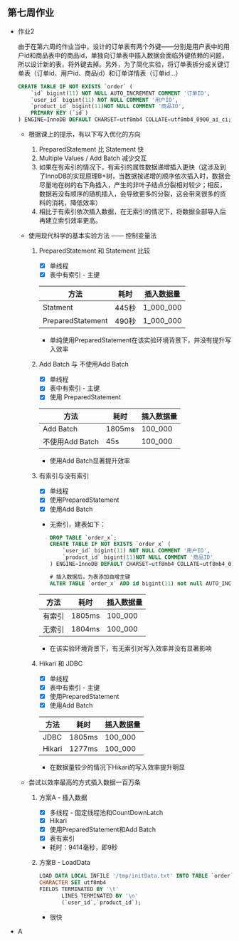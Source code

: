 ## 第七周作业

* 作业2

  由于在第六周的作业当中，设计的订单表有两个外键——分别是用户表中的用户id和商品表中的商品id，单独向订单表中插入数据会面临外键依赖的问题，所以设计新的表，将外键去掉。另外，为了简化实验，将订单表拆分成关键订单表（订单id、用户id、商品id）和订单详情表（订单id...）

  ```sql
  CREATE TABLE IF NOT EXISTS `order` (
      `id` bigint(11) NOT NULL AUTO_INCREMENT COMMENT '订单ID',
      `user_id` bigint(11) NOT NULL COMMENT '用户ID',
      `product_id` bigint(11)NOT NULL COMMENT '商品ID',
      PRIMARY KEY (`id`)
  ) ENGINE=InnoDB DEFAULT CHARSET=utf8mb4 COLLATE=utf8mb4_0900_ai_ci;
  ```

  * 根据课上的提示，有以下写入优化的方向

    1. PreparedStatement 比 Statement 快
    2. Multiple Values / Add Batch 减少交互
    3. 如果在有索引的情况下，有索引的属性数据递增插入更快（这涉及到了InnoDB的实现原理B+树，当数据按递增的顺序依次插入时，数据会尽量地在树的右下角插入，产生的非叶子结点分裂相对较少；相反，数据若没有顺序的随机插入，会导致更多的分裂，这会带来很多的资料的消耗，降低效率）
    4. 相比于有索引依次插入数据，在无索引的情况下，将数据全部导入后再建立索引效率更高。

  * 使用现代科学的基本实验方法 —— 控制变量法

    1. PreparedStatement 和 Statement 比较

       - [x] 单线程
       - [x] 表中有索引 - 主键

       | 方法              | 耗时  | 插入数据量 |
       | ----------------- | ----- | ---------- |
       | Statment          | 445秒 | 1_000_000  |
       | PreparedStatement | 490秒 | 1_000_000  |

       * 单纯使用PreparedStatement在该实验环境背景下，并没有提升写入效率

    2. Add Batch 与 不使用Add Batch

       - [x] 单线程
       - [x] 表中有索引 - 主键
       - [x] 使用 PreparedStatement

       | 方法            | 耗时   | 插入数据量 |
       | --------------- | ------ | ---------- |
       | Add Batch       | 1805ms | 100_000    |
       | 不使用Add Batch | 45s    | 100_000    |

       * 使用Add Batch显著提升效率

    3. 有索引与没有索引

       - [x] 单线程
       - [x] 使用PreparedStatement
       - [x] 使用Add Batch

       * 无索引，建表如下：

         ```sql
         DROP TABLE `order_x`;
         CREATE TABLE IF NOT EXISTS `order_x` (
             `user_id` bigint(11) NOT NULL COMMENT '用户ID',
             `product_id` bigint(11)NOT NULL COMMENT '商品ID'
         ) ENGINE=InnoDB DEFAULT CHARSET=utf8mb4 COLLATE=utf8mb4_0900_ai_ci;
         ```

         ```sql
         # 插入数据后，为表添加自增主键
         ALTER TABLE `order_x` ADD id bigint(11) not null AUTO_INCREMENT PRIMARY KEY COMMENT '订单ID' FIRST; 
         ```

       | 方法   | 耗时   | 插入数据量 |
       | ------ | ------ | ---------- |
       | 有索引 | 1805ms | 100_000    |
       | 无索引 | 1804ms | 100_000    |

       * 在该实验环境背景下，有无索引对写入效率并没有显著影响

    4. Hikari 和 JDBC

       - [x] 单线程
       - [x] 表中有索引 - 主键
       - [x] 使用PreparedStatement
       - [x] 使用Add Batch

       | 方法   | 耗时   | 插入数据量 |
       | ------ | ------ | ---------- |
       | JDBC   | 1805ms | 100_000    |
       | Hikari | 1277ms | 100_000    |

       * 在数据量较少的情况下Hikari的写入效率提升明显

  * 尝试以效率最高的方式插入数据一百万条

    1. 方案A - 插入数据

       - [x] 多线程 - 固定线程池和CountDownLatch
       - [x] Hikari
       - [x] 使用PreparedStatement和Add Batch
       - [x] 表有索引

       * 耗时：9414毫秒，即9秒

    2. 方案B - LoadData

       ```sql
       LOAD DATA LOCAL INFILE '/tmp/initData.txt' INTO TABLE `order` 
       CHARACTER SET utf8mb4
       FIELDS TERMINATED BY '\t'
              LINES TERMINATED BY '\n'
              (`user_id`,`product_id`); 
       ```

       * 很快

* A

